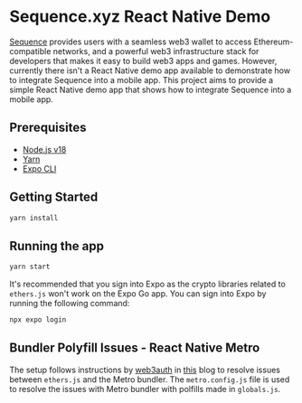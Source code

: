 # Sequence.xyz React Native Demo

[Sequence](https://docs.sequence.xyz/) provides users with a seamless web3 wallet to access Ethereum-compatible networks, and a powerful web3 infrastructure stack for developers that makes it easy to build web3 apps and games. However, currently there isn't a React Native demo app available to demonstrate how to integrate Sequence into a mobile app. This project aims to provide a simple React Native demo app that shows how to integrate Sequence into a mobile app.

## Prerequisites

- [Node.js v18](https://nodejs.org/en/)
- [Yarn](https://yarnpkg.com/)
- [Expo CLI](https://docs.expo.dev/get-started/installation/)

## Getting Started

```bash
yarn install
```

## Running the app

```bash
yarn start
```

It's recommended that you sign into Expo as the crypto libraries related to `ethers.js` won't work on the Expo Go app. You can sign into Expo by running the following command:

```bash
npx expo login
```

## Bundler Polyfill Issues - React Native Metro

The setup follows instructions by [web3auth](https://web3auth.io/) in [this](https://web3auth.io/docs/troubleshooting/metro-issues) blog to resolve issues between `ethers.js` and the Metro bundler. The `metro.config.js` file is used to resolve the issues with Metro bundler with polfills made in `globals.js`.
